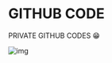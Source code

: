 # GITHUB CODE
PRIVATE GITHUB CODES 😁

<img src="https://rubygarage.s3.amazonaws.com/uploads/article_image/file/600/git-cheatsheet-6.jpg" alt="img"></img>

